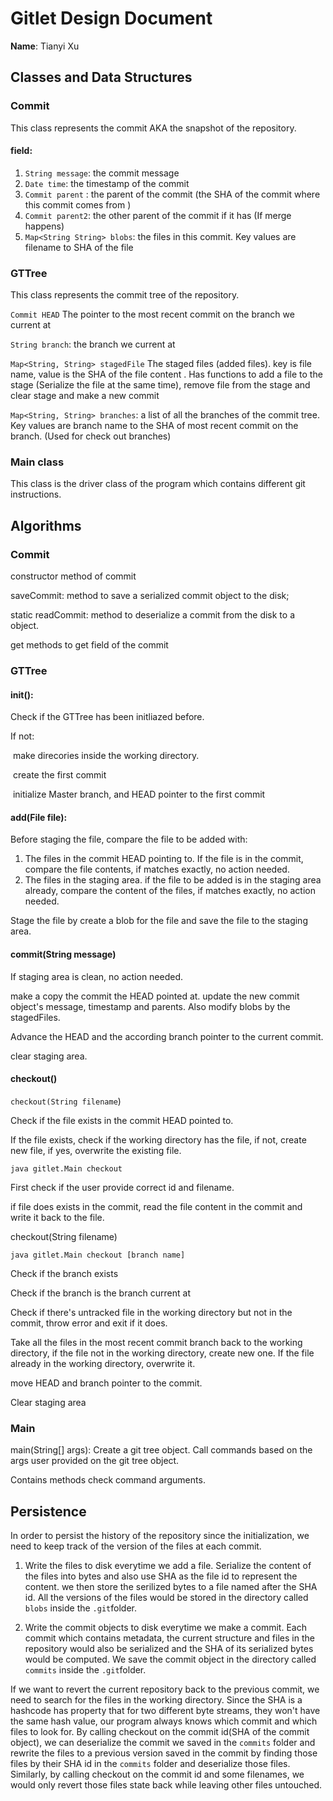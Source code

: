 # Gitlet Design Document

**Name**: Tianyi Xu

## Classes and Data Structures

### Commit

This class represents the commit AKA the snapshot of the repository.

#### field:

1. `String message`: the commit message 
2. `Date time`:  the timestamp of the commit
3. `Commit parent` : the parent  of the commit (the SHA of the commit where this  commit comes from )
4. `Commit parent2`: the other parent  of the commit if it has (If merge happens)
5. `Map<String String> blobs`: the files in this commit. Key values are filename to SHA of the file

### GTTree

This class represents the commit tree of the repository.

`Commit HEAD` The pointer to the most recent commit on the branch we current at

`String branch`:  the branch we current at

`Map<String, String> stagedFile` The staged files (added files). key is file name, value is the SHA of the file content .  Has functions to add a file to the stage (Serialize the file at the same time), remove file from the stage and clear stage and make a new commit

`Map<String, String> branches`:  a list of all the branches of the commit tree. Key values are branch name to the SHA of most recent commit on the branch. (Used for check out branches)



### Main class

This class is the driver class of the program  which contains different git instructions.





## Algorithms

### Commit

constructor method of commit

saveCommit: method to save a serialized commit object to the disk;

static readCommit: method to deserialize a commit from the disk to a object.

get methods to get field of the commit

### GTTree

#### init():

Check if the GTTree has been initliazed before. 

If not:

​	make direcories inside the working directory.

​	create the first commit

​	initialize Master branch, and HEAD pointer to the first commit

#### add(File file):

Before staging the file, compare the file to be added with:

1. The files in the commit HEAD pointing to.  If the file is in the commit, compare the file contents, if matches exactly, no action needed. 
2. The files in the staging area.  if the file to be added is in the staging area already, compare the content of the files, if matches exactly, no action needed.

Stage the file by create a blob for the file and save the file to the staging area.



#### commit(String message)

If staging area is clean, no action needed.

make a copy the commit the HEAD pointed at. update the new commit object's message, timestamp and parents. Also modify blobs by the stagedFiles.

 Advance the HEAD and the according branch pointer to the current commit. 

clear staging area.



#### checkout()

`checkout(String filename`)

Check if the file exists in the commit HEAD pointed to. 

If the file exists, check if the working directory has the file, if not, create new file, if yes, overwrite the existing file.

`java gitlet.Main checkout `

First check if the user provide correct id and filename.

if file does exists in the commit, read the file content in the commit and write it back to the file.

checkout(String filename)

`java gitlet.Main checkout [branch name]`

Check if the branch exists

Check if the branch is the branch current at

 Check if there's untracked file in the working directory but not in the commit, throw error  and exit if it does.

Take all the files in the most recent commit branch back to the working directory,  if the file not in the working directory, create new one. If the file already in the working directory, overwrite it.

move HEAD and branch pointer to the commit.

Clear staging area



### Main

main(String[] args): Create a git tree object. Call commands based on the args user provided on the git tree object.

Contains methods check command arguments.





## Persistence

In order to persist the history of the repository since the initialization,  we need to keep track of the version of the files at each commit. 

1. Write the files to disk everytime we add a file.  Serialize the content of the files into bytes and also use SHA as the file id to represent the content. we then store the serilized bytes to a file named after the SHA id. All the versions of the files would be stored in the directory called `blobs` inside the `.git`folder. 



2. Write the commit objects to disk everytime we make a commit. Each commit which contains metadata, the current structure and files in the repository would also be serialized and the SHA of its serialized bytes would be computed. We save the commit object in the directory called `commits` inside the `.git`folder.  

If we want to revert the current repository back to the previous commit, we need to search for the files in the working directory. Since the SHA is a hashcode has property that for two different byte streams, they won't have the same hash value, our program always knows which commit and which files to look for. By calling checkout on the commit id(SHA of the commit object), we can deserialize the commit we saved in the `commits` folder and rewrite the files to a previous version saved in the commit by finding those files by their SHA id in the `commits` folder and deserialize those files. Similarly, by calling checkout on the commit id and some filenames, we would only revert those files state back while leaving other files untouched.













